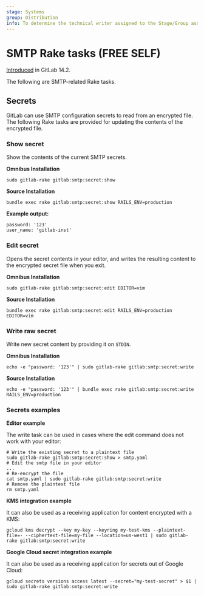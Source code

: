 ```yaml
---
stage: Systems
group: Distribution
info: To determine the technical writer assigned to the Stage/Group associated with this page, see https://about.gitlab.com/handbook/engineering/ux/technical-writing/#assignments
---
```


# SMTP Rake tasks **(FREE SELF)**

[Introduced](https://gitlab.com/gitlab-org/gitlab/-/merge_requests/67802) in GitLab 14.2.

The following are SMTP-related Rake tasks.

## Secrets

GitLab can use SMTP configuration secrets to read from an encrypted file. The following Rake tasks are provided for updating the contents of the encrypted file.

### Show secret

Show the contents of the current SMTP secrets.

**Omnibus Installation**

```shell
sudo gitlab-rake gitlab:smtp:secret:show
```

**Source Installation**

```shell
bundle exec rake gitlab:smtp:secret:show RAILS_ENV=production
```

**Example output:**

```plaintext
password: '123'
user_name: 'gitlab-inst'
```

### Edit secret

Opens the secret contents in your editor, and writes the resulting content to the encrypted secret file when you exit.

**Omnibus Installation**

```shell
sudo gitlab-rake gitlab:smtp:secret:edit EDITOR=vim
```

**Source Installation**

```shell
bundle exec rake gitlab:smtp:secret:edit RAILS_ENV=production EDITOR=vim
```

### Write raw secret

Write new secret content by providing it on `STDIN`.

**Omnibus Installation**

```shell
echo -e "password: '123'" | sudo gitlab-rake gitlab:smtp:secret:write
```

**Source Installation**

```shell
echo -e "password: '123'" | bundle exec rake gitlab:smtp:secret:write RAILS_ENV=production
```

### Secrets examples

**Editor example**

The write task can be used in cases where the edit command does not work with your editor:

```shell
# Write the existing secret to a plaintext file
sudo gitlab-rake gitlab:smtp:secret:show > smtp.yaml
# Edit the smtp file in your editor
...
# Re-encrypt the file
cat smtp.yaml | sudo gitlab-rake gitlab:smtp:secret:write
# Remove the plaintext file
rm smtp.yaml
```

**KMS integration example**

It can also be used as a receiving application for content encrypted with a KMS:

```shell
gcloud kms decrypt --key my-key --keyring my-test-kms --plaintext-file=- --ciphertext-file=my-file --location=us-west1 | sudo gitlab-rake gitlab:smtp:secret:write
```

**Google Cloud secret integration example**

It can also be used as a receiving application for secrets out of Google Cloud:

```shell
gcloud secrets versions access latest --secret="my-test-secret" > $1 | sudo gitlab-rake gitlab:smtp:secret:write
```
